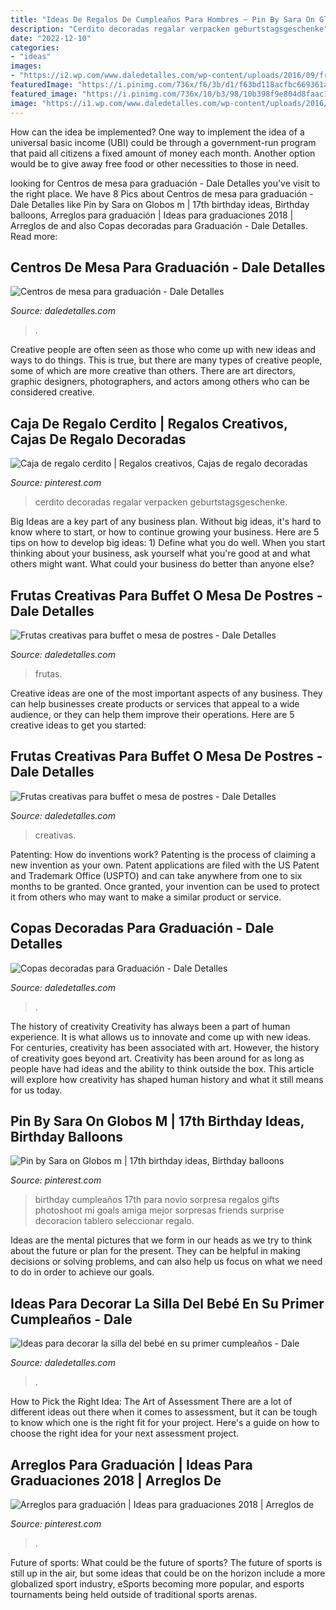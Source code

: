 ```yaml
---
title: "Ideas De Regalos De Cumpleaños Para Hombres ~ Pin By Sara On Globos M"
description: "Cerdito decoradas regalar verpacken geburtstagsgeschenke"
date: "2022-12-10"
categories:
- "ideas"
images:
- "https://i2.wp.com/www.daledetalles.com/wp-content/uploads/2016/09/fruta-creativa2.jpg"
featuredImage: "https://i.pinimg.com/736x/f6/3b/d1/f63bd118acfbc669361a6e4b8e91a4a4.jpg"
featured_image: "https://i.pinimg.com/736x/10/b3/98/10b398f9e804d8faac1525c2794b2fc2.jpg"
image: "https://i1.wp.com/www.daledetalles.com/wp-content/uploads/2016/09/fruta-creativa13.jpg?resize=600%2C450"
---
```



How can the idea be implemented?
One way to implement the idea of a universal basic income (UBI) could be through a government-run program that paid all citizens a fixed amount of money each month. Another option would be to give away free food or other necessities to those in need.

	

		
looking for Centros de mesa para graduación - Dale Detalles you've visit to the right place. We have 8 Pics about Centros de mesa para graduación - Dale Detalles like Pin by Sara on Globos m | 17th birthday ideas, Birthday balloons, Arreglos para graduación | Ideas para graduaciones 2018 | Arreglos de and also Copas decoradas para Graduación - Dale Detalles. Read more:
		
    
## Centros De Mesa Para Graduación - Dale Detalles

<img loading=lazy src="https://i1.wp.com/www.daledetalles.com/wp-content/uploads/2017/06/graduacion-centros-de-mesa13.jpg?resize=453%2C604" onerror="this.onerror=null;this.src='https://tse1.mm.bing.net/th?id=OIP.LkSo8pnWBvwPiOkTk9b39gAAAA&amp;pid=15.1';" alt="Centros de mesa para graduación - Dale Detalles">

_Source: daledetalles.com_

>. 

	

Creative people are often seen as those who come up with new ideas and ways to do things. This is true, but there are many types of creative people, some of which are more creative than others. There are art directors, graphic designers, photographers, and actors among others who can be considered creative.

    
## Caja De Regalo Cerdito | Regalos Creativos, Cajas De Regalo Decoradas

<img loading=lazy src="https://i.pinimg.com/736x/f6/3b/d1/f63bd118acfbc669361a6e4b8e91a4a4.jpg" onerror="this.onerror=null;this.src='https://tse1.mm.bing.net/th?id=OIP.dyCBbsjJmO46YMdFRvSWHQHaNL&amp;pid=15.1';" alt="Caja de regalo cerdito | Regalos creativos, Cajas de regalo decoradas">

_Source: pinterest.com_

>cerdito decoradas regalar verpacken geburtstagsgeschenke. 

	

Big Ideas are a key part of any business plan. Without big ideas, it's hard to know where to start, or how to continue growing your business. Here are 5 tips on how to develop big ideas: 1) Define what you do well. When you start thinking about your business, ask yourself what you're good at and what others might want. What could your business do better than anyone else?

    
## Frutas Creativas Para Buffet O Mesa De Postres - Dale Detalles

<img loading=lazy src="https://i1.wp.com/www.daledetalles.com/wp-content/uploads/2016/09/fruta-creativa13.jpg?resize=600%2C450" onerror="this.onerror=null;this.src='https://tse1.mm.bing.net/th?id=OIP.0rXLod4VQYuXeibOrClsVgHaFj&amp;pid=15.1';" alt="Frutas creativas para buffet o mesa de postres - Dale Detalles">

_Source: daledetalles.com_

>frutas. 

	

Creative ideas are one of the most important aspects of any business. They can help businesses create products or services that appeal to a wide audience, or they can help them improve their operations. Here are 5 creative ideas to get you started: 

    
## Frutas Creativas Para Buffet O Mesa De Postres - Dale Detalles

<img loading=lazy src="https://i2.wp.com/www.daledetalles.com/wp-content/uploads/2016/09/fruta-creativa2.jpg" onerror="this.onerror=null;this.src='https://tse2.mm.bing.net/th?id=OIP.GtNRCnHH-n1EFQTglMHNGAHaFj&amp;pid=15.1';" alt="Frutas creativas para buffet o mesa de postres - Dale Detalles">

_Source: daledetalles.com_

>creativas. 

	

Patenting: How do inventions work?
Patenting is the process of claiming a new invention as your own. Patent applications are filed with the US Patent and Trademark Office (USPTO) and can take anywhere from one to six months to be granted. Once granted, your invention can be used to protect it from others who may want to make a similar product or service.

    
## Copas Decoradas Para Graduación - Dale Detalles

<img loading=lazy src="https://i1.wp.com/www.daledetalles.com/wp-content/uploads/2016/04/copa-para-graduacion.jpg" onerror="this.onerror=null;this.src='https://tse2.mm.bing.net/th?id=OIP.CZR3Y778h1apvrGlqONE-gHaLH&amp;pid=15.1';" alt="Copas decoradas para Graduación - Dale Detalles">

_Source: daledetalles.com_

>. 

	

The history of creativity
Creativity has always been a part of human experience. It is what allows us to innovate and come up with new ideas. For centuries, creativity has been associated with art. However, the history of creativity goes beyond art. Creativity has been around for as long as people have had ideas and the ability to think outside the box. This article will explore how creativity has shaped human history and what it still means for us today.

    
## Pin By Sara On Globos M | 17th Birthday Ideas, Birthday Balloons

<img loading=lazy src="https://i.pinimg.com/736x/8d/39/99/8d3999bfe7d4b3d216979925884475a4.jpg" onerror="this.onerror=null;this.src='https://tse1.mm.bing.net/th?id=OIP.pYLmTbE-KCzH1q7SI-vmRwHaNK&amp;pid=15.1';" alt="Pin by Sara on Globos m | 17th birthday ideas, Birthday balloons">

_Source: pinterest.com_

>birthday cumpleaños 17th para novio sorpresa regalos gifts photoshoot mi goals amiga mejor sorpresas friends surprise decoracion tablero seleccionar regalo. 

	

Ideas are the mental pictures that we form in our heads as we try to think about the future or plan for the present. They can be helpful in making decisions or solving problems, and can also help us focus on what we need to do in order to achieve our goals.

    
## Ideas Para Decorar La Silla Del Bebé En Su Primer Cumpleaños - Dale

<img loading=lazy src="https://i1.wp.com/www.daledetalles.com/wp-content/uploads/2016/09/silla-de-bebe-decorada19-1.jpg" onerror="this.onerror=null;this.src='https://tse4.mm.bing.net/th?id=OIP.zfDM2xwKnAbo65_4NJqz1wHaJ7&amp;pid=15.1';" alt="Ideas para decorar la silla del bebé en su primer cumpleaños - Dale">

_Source: daledetalles.com_

>. 

	

How to Pick the Right Idea: The Art of Assessment
There are a lot of different ideas out there when it comes to assessment, but it can be tough to know which one is the right fit for your project. Here's a guide on how to choose the right idea for your next assessment project.

    
## Arreglos Para Graduación | Ideas Para Graduaciones 2018 | Arreglos De

<img loading=lazy src="https://i.pinimg.com/736x/10/b3/98/10b398f9e804d8faac1525c2794b2fc2.jpg" onerror="this.onerror=null;this.src='https://tse2.mm.bing.net/th?id=OIP.yPAlqu31EMlOXFjsmPz_9AHaKk&amp;pid=15.1';" alt="Arreglos para graduación | Ideas para graduaciones 2018 | Arreglos de">

_Source: pinterest.com_

>. 

	

Future of sports: What could be the future of sports?
The future of sports is still up in the air, but some ideas that could be on the horizon include a more globalized sport industry, eSports becoming more popular, and esports tournaments being held outside of traditional sports arenas.

